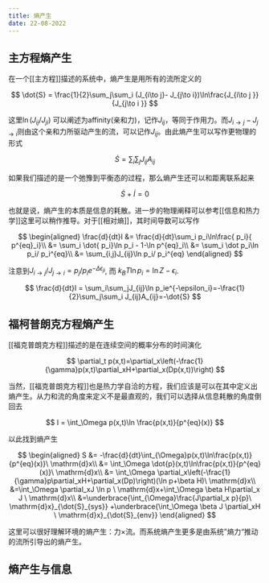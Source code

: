 ```yaml
---
title: 熵产生
date: 22-08-2022
---
```

## 主方程熵产生

在一个[[主方程]]描述的系统中，熵产生是用所有的流所定义的

$$
\dot{S} = \frac{1}{2}\sum_j\sum_i (J_{i\to j}- J_{j\to i})\ln\frac{J_{i\to j }}{J_{j\to i }}
$$

这里$\ln(J_{ij}/J_{ji})$ 可以阐述为affinity(亲和力)，记作$J_{ij}$，等同于作用力。而$J_{i\to j}-J_{j\to i}$则由这个亲和力所驱动产生的流，可以记作$J_{ij}$。由此熵产生可以写作更物理的形式

$$
\dot{S} = \sum_{i}\sum_j J_{ij}A_{ij}
$$

如果我们描述的是一个弛豫到平衡态的过程，那么熵产生还可以和距离联系起来

$$
\dot{S} + \dot{I}=0
$$

也就是说，熵产生的本质是信息的耗散。进一步的物理阐释可以参考[[信息和热力学]]这里可以稍作推导。对于[[相对熵]]，其时间导数可以写作

$$
\begin{aligned}
\frac{d}{dt}I 
&= \frac{d}{dt}\sum_i  p_i\ln\frac{ p_i}{ p^{eq}_i}\\
&= \sum_i \dot{ p_i}\ln p_i - 1-\ln p^{eq}_i\\
&= \sum_i \dot p_i\ln p_i/ p_i^{eq}\\
&= \sum_{i,j}J_{ij}\ln p_i/ p_i^{eq}
\end{aligned}
$$

注意到$J_{i\to j }/J_{j\to i } = p_j/p_i e^{-\Delta \epsilon_{ji}}$, 而 $k_BT\ln p_i = \ln Z-\epsilon_i$.

$$
\frac{d}{dt}I = \sum_i\sum_jJ_{ij}\ln p_ie^{-\epsilon_i}=-\frac{1}{2}\sum_j\sum_i J_{ij}A_{ij}=-\dot{S}
$$

## 福柯普朗克方程熵产生

[[福克普朗克方程]]描述的是在连续空间的概率分布的时间演化

$$
\partial_t p(x,t)=\partial_x\left(-\frac{1}{\gamma}p(x,t)\partial_xH+\partial_x(Dp(x,t))\right)
$$

当然，[[福克普朗克方程]]也是热力学自洽的方程，我们应该是可以在其中定义出熵产生。从力和流的角度来定义不是最直观的，我们可以选择从信息耗散的角度倒回去

$$
I = \int_\Omega p(x,t)\ln \frac{p(x,t)}{p^{eq}(x)}
$$

以此找到熵产生

$$
\begin{aligned}
S 
&= -\frac{d}{dt}\int_{\Omega}p(x,t)\ln\frac{p(x,t)}{p^{eq}(x)}\ \mathrm{d}x\\
&= \int_\Omega \dot{p}(x,t)\ln\frac{p(x,t)}{p^{eq}(x)}\ \mathrm{d}x\\
&= \int_\Omega \partial_x\left(-\frac{1}{\gamma}p\partial_xH+\partial_x(Dp)\right)(\ln p+\beta H)\ \mathrm{d}x\\
&=\int_\Omega \partial_xJ \ln p \ \mathrm{d}x+\int_\Omega \beta H\partial_x J \ \mathrm{d}x\\
&=\underbrace{\int_{\Omega}\frac{J\partial_x p}{p}\ \mathrm{d}x}_{\dot{S}_{sys}} +\underbrace{\int_\Omega  \beta J \partial_xH \ \mathrm{d}x}_{\dot{S}_{env}}
\end{aligned}
$$

这里可以很好理解环境的熵产生：力$\times$流。而系统熵产生更多是由系统”熵力“推动的流所引导出的熵产生。

## 熵产生与信息